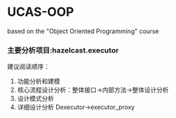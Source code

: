 # UCAS-OOP
based on the "Object Oriented Programming" course 

### 主要分析项目:hazelcast.executor

建议阅读顺序：

1. 功能分析和建模
2. 核心流程设计分析：整体接口->内部方法->整体设计分析
3. 设计模式分析
4. 详细设计分析 Dexecutor->executor_proxy
